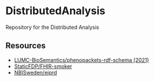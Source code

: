 # DistributedAnalysis
Repository for the Distributed Analysis

## Resources
* [LUMC-BioSemantics/phenopackets-rdf-schema (2021)](https://github.com/LUMC-BioSemantics/phenopackets-rdf-schema/)
* [StaticFDP/FHIR-smoker](https://github.com/StaticFDP/FHIR-smoker)
* [NBISweden/ejprd](https://github.com/NBISweden/ejprd)
